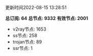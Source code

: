 更新时间2022-08-15 13:28:51

**总订阅: 64**
**总节点: 9332**
**有效节点: 2001**
- v2ray节点: 1653
- ss节点: 258
- trojan节点: 89
- ssr节点: 1
